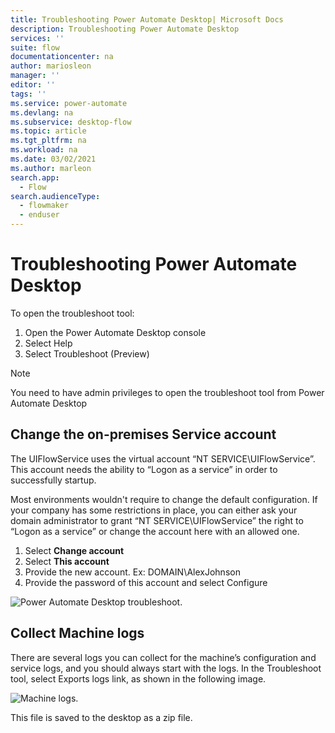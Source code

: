 ```yaml
---
title: Troubleshooting Power Automate Desktop| Microsoft Docs
description: Troubleshooting Power Automate Desktop
services: ''
suite: flow
documentationcenter: na
author: mariosleon
manager: ''
editor: ''
tags: ''
ms.service: power-automate
ms.devlang: na
ms.subservice: desktop-flow
ms.topic: article
ms.tgt_pltfrm: na
ms.workload: na
ms.date: 03/02/2021
ms.author: marleon
search.app: 
  - Flow 
search.audienceType: 
  - flowmaker
  - enduser
---
```


# Troubleshooting Power Automate Desktop

To open the troubleshoot tool:
1. Open the Power Automate Desktop console
1. Select Help
1. Select Troubleshoot (Preview)

>[!NOTE]
>You need to have admin privileges to open the troubleshoot tool from Power Automate Desktop  

## Change the on-premises Service account
The UIFlowService uses the virtual account “NT SERVICE\UIFlowService”. This account needs the ability to “Logon as a service” in order to successfully startup.

Most environments wouldn't require to change the default configuration. If your company has some restrictions in place, you can either ask your domain administrator to grant “NT SERVICE\UIFlowService” the right to “Logon as a service” or change the account here with an allowed one.
1. Select **Change account**
1. Select **This account**
1. Provide the new account. Ex: DOMAIN\AlexJohnson  
1. Provide the password of this account and select Configure
 
![Power Automate Desktop troubleshoot.](\media\troubleshoot\image001.png)

## Collect Machine logs 
There are several logs you can collect for the machine’s configuration and service logs, and you should always start with the logs. 
In the Troubleshoot tool, select Exports logs link, as shown in the following image.

![Machine logs.](\media\troubleshoot\image003.png)

This file is saved to the desktop as a zip file.